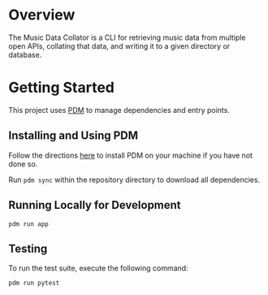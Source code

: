# Overview
The Music Data Collator is a CLI for retrieving music data from multiple open APIs, collating that data, and writing it to a given directory or database.
# Getting Started
This project uses [PDM](https://pdm-project.org/latest/#installation) to manage dependencies and entry points.
## Installing and Using PDM
Follow the directions [here](https://pdm-project.org/latest/) to install PDM on your machine if you have not done so.

Run `pdm sync` within the repository directory to download all dependencies.

## Running Locally for Development
```
pdm run app
```

## Testing
To run the test suite, execute the following command:
```
pdm run pytest
```

<!-- TODO: Add back when docker setup with new server
## Building and Running with Docker

### Building the Image
`docker build -t crate_digger .`

### Running the Image
`docker run -p 8000:8000 crate_digger`
-->
